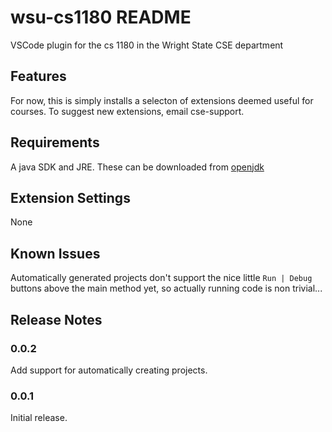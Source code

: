 # wsu-cs1180 README

VSCode plugin for the cs 1180 in the Wright State CSE department

## Features

For now, this is simply installs a selecton of extensions deemed useful for courses. To suggest new extensions, email cse-support.

## Requirements

A java SDK and JRE. These can be downloaded from [openjdk](https://adoptopenjdk.net/releases.html)

## Extension Settings

None

## Known Issues

Automatically generated projects don't support the nice little `Run | Debug` buttons above the main method yet, so actually running code is non trivial...

## Release Notes

### 0.0.2

Add support for automatically creating projects.

### 0.0.1 

Initial release.